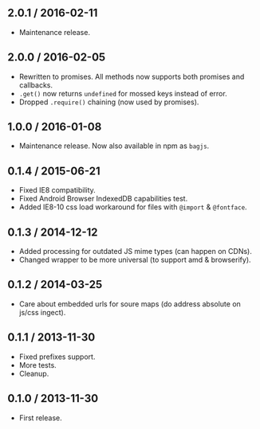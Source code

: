 2.0.1 / 2016-02-11
------------------

- Maintenance release.


2.0.0 / 2016-02-05
------------------

- Rewritten to promises. All methods now supports both promises
  and callbacks.
- `.get()` now returns `undefined` for mossed keys instead of error.
- Dropped `.require()` chaining (now used by promises).


1.0.0 / 2016-01-08
------------------

- Maintenance release. Now also available in npm as `bagjs`.


0.1.4 / 2015-06-21
------------------

- Fixed IE8 compatibility.
- Fixed Android Browser IndexedDB capabilities test.
- Added IE8-10 css load workaround for files with `@import` & `@fontface`.


0.1.3 / 2014-12-12
------------------

- Added processing for outdated JS mime types (can happen on CDNs).
- Changed wrapper to be more universal (to support amd & browserify).


0.1.2 / 2014-03-25
------------------

- Care about embedded urls for soure maps (do address absolute on js/css ingect).


0.1.1 / 2013-11-30
------------------

- Fixed prefixes support.
- More tests.
- Cleanup.


0.1.0 / 2013-11-30
------------------

- First release.
